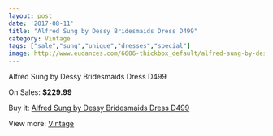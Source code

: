 ```yaml
---
layout: post
date: '2017-08-11'
title: "Alfred Sung by Dessy Bridesmaids Dress D499"
category: Vintage
tags: ["sale","sung","unique","dresses","special"]
image: http://www.eudances.com/6606-thickbox_default/alfred-sung-by-dessy-bridesmaids-dress-d499.jpg
---
```

Alfred Sung by Dessy Bridesmaids Dress D499

On Sales: **$229.99**
<a href="https://www.eudances.com/en/vintage/2426-alfred-sung-by-dessy-bridesmaids-dress-d499.html"><amp-img layout="responsive" width="600" height="600" src="//www.eudances.com/6606-thickbox_default/alfred-sung-by-dessy-bridesmaids-dress-d499.jpg" alt="Alfred Sung by Dessy Bridesmaids Dress D499 0" /></a>
<a href="https://www.eudances.com/en/vintage/2426-alfred-sung-by-dessy-bridesmaids-dress-d499.html"><amp-img layout="responsive" width="600" height="600" src="//www.eudances.com/6607-thickbox_default/alfred-sung-by-dessy-bridesmaids-dress-d499.jpg" alt="Alfred Sung by Dessy Bridesmaids Dress D499 1" /></a>

Buy it: [Alfred Sung by Dessy Bridesmaids Dress D499](https://www.eudances.com/en/vintage/2426-alfred-sung-by-dessy-bridesmaids-dress-d499.html "Alfred Sung by Dessy Bridesmaids Dress D499")

View more: [Vintage](https://www.eudances.com/en/29-vintage "Vintage")